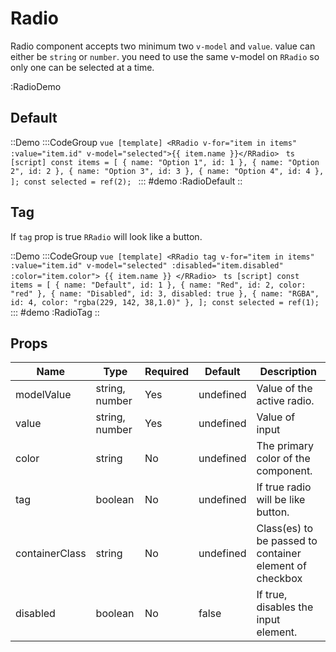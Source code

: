 # Radio

Radio component accepts two minimum two `v-model` and `value`. value can either be `string` or `number`. you need to use the same v-model on `RRadio` so only one can be selected at a time.

:RadioDemo

## Default

::Demo
  :::CodeGroup
    ```vue [template]
    <RRadio v-for="item in items" :value="item.id" v-model="selected">{{ item.name }}</RRadio>
    ```
    ```ts [script]
    const items = [
      { name: "Option 1", id: 1 },
      { name: "Option 2", id: 2 },
      { name: "Option 3", id: 3 },
      { name: "Option 4", id: 4 },
    ];
    const selected = ref(2);
    ```
  :::
#demo
  :RadioDefault
::

## Tag
If `tag` prop is true `RRadio` will look like a button.

::Demo
  :::CodeGroup
    ```vue [template]
    <RRadio tag v-for="item in items" :value="item.id" v-model="selected" :disabled="item.disabled" :color="item.color">
      {{ item.name }}
    </RRadio>
    ```
    ```ts [script]
    const items = [
      { name: "Default", id: 1 },
      { name: "Red", id: 2, color: "red" },
      { name: "Disabled", id: 3, disabled: true },
      { name: "RGBA", id: 4, color: "rgba(229, 142, 38,1.0)" },
    ];
    const selected = ref(1);
    ```
  :::
#demo
  :RadioTag
::

## Props

| Name           | Type           | Required | Default   | Description                                             |
| -------------- | -------------- | -------- | --------- | ------------------------------------------------------- |
| modelValue     | string, number | Yes      | undefined | Value of the active radio.                              |
| value          | string, number | Yes      | undefined | Value of input                                          |
| color          | string         | No       | undefined | The primary color of the component.                     |
| tag            | boolean        | No       | undefined | If true radio will be like button.                      |
| containerClass | string         | No       | undefined | Class(es) to be passed to container element of checkbox |
| disabled       | boolean        | No       | false     | If true, disables the input element.                    |